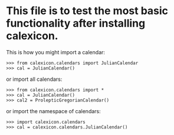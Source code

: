 # This file is to test the most basic functionality after installing calexicon.
This is how you might import a calendar:
```
>>> from calexicon.calendars import JulianCalendar
>>> cal = JulianCalendar()

```

or import all calendars:
```
>>> from calexicon.calendars import *
>>> cal = JulianCalendar()
>>> cal2 = ProlepticGregorianCalendar()

```

or import the namespace of calendars:
```
>>> import calexicon.calendars
>>> cal = calexicon.calendars.JulianCalendar()

```
